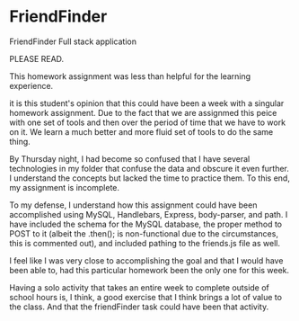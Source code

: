 # FriendFinder
FriendFinder Full stack application

PLEASE READ.

This homework assignment was less than helpful for the learning experience.

it is this student's opinion that this could have been a week with a singular homework assignment. Due to the fact that we are assignmed this peice with one set of tools and then over the period of time that we have to work on it. We learn a much better and more fluid set of tools to do the same thing.

By Thursday night, I had become so confused that I have several technologies in my folder that confuse the data and obscure it even further. I understand the concepts but lacked the time to practice them. To this end, my assignment is incomplete.

To my defense, I understand how this assignment could have been accomplished using MySQL, Handlebars, Express, body-parser, and path. I have included the schema for the MySQL database, the proper method to POST to it (albeit the .then(); is non-functional due to the circumstances, this is commented out), and included pathing to the friends.js file as well.

I feel like I was very close to accomplishing the goal and that I would have been able to, had this particular homework been the only one for this week.

Having a solo activity that takes an entire week to complete outside of school hours is, I think, a good exercise that I think brings a lot of value to the class. And that the friendFinder task could have been that activity.